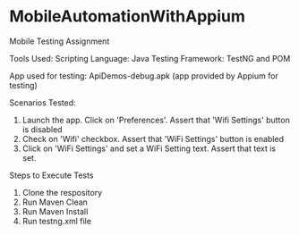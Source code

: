 # MobileAutomationWithAppium
Mobile Testing Assignment

Tools Used:
Scripting Language: Java
Testing Framework: TestNG and POM

App used for testing: ApiDemos-debug.apk (app provided by Appium for testing)

Scenarios Tested:
1. Launch the app. Click on 'Preferences'. Assert that 'Wifi Settings' button is disabled
2. Check on 'Wifi' checkbox. Assert that 'WiFi Settings' button is enabled
3. Click on 'WiFi Settings' and set a WiFi Setting text. Assert that text is set.

Steps to Execute Tests

1. Clone the respository
2. Run Maven Clean
3. Run Maven Install
3. Run testng.xml file
